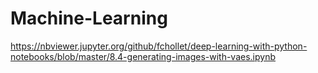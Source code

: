 # Machine-Learning
https://nbviewer.jupyter.org/github/fchollet/deep-learning-with-python-notebooks/blob/master/8.4-generating-images-with-vaes.ipynb
